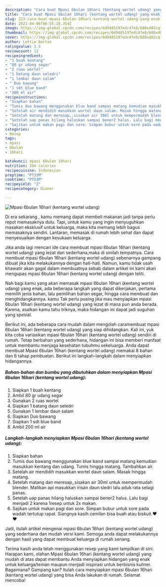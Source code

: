 ```yaml
---
description: "Cara buat Mpasi 6bulan 16hari (kentang wortel udang) yang enak Untuk Jualan"
title: "Cara buat Mpasi 6bulan 16hari (kentang wortel udang) yang enak Untuk Jualan"
slug: 223-cara-buat-mpasi-6bulan-16hari-kentang-wortel-udang-yang-enak-untuk-jualan
date: 2021-04-06T06:55:10.354Z
image: https://img-global.cpcdn.com/recipes/6d9485197edc47e8/680x482cq70/mpasi-6bulan-16hari-kentang-wortel-udang-foto-resep-utama.jpg
thumbnail: https://img-global.cpcdn.com/recipes/6d9485197edc47e8/680x482cq70/mpasi-6bulan-16hari-kentang-wortel-udang-foto-resep-utama.jpg
cover: https://img-global.cpcdn.com/recipes/6d9485197edc47e8/680x482cq70/mpasi-6bulan-16hari-kentang-wortel-udang-foto-resep-utama.jpg
author: Lettie Barton
ratingvalue: 3.5
reviewcount: 12
recipeingredient:
- "1 buah kentang"
- "80 gr udang segar"
- "2 ruas wortel"
- "1 batang daun seledri"
- "1 lembar daun salam"
- " Duo bawang"
- "1 sdt blue band"
- "200 ml air"
recipeinstructions:
- "Siapkan bahan"
- "Tumis duo bawang menggunakan blue band sampai matang kemudian masukkan kentang dan udang. Tumis hingga matang. Tambahkan air."
- "Setelah air mendidih masukkan wortel daun salam. Masak hingga matang."
- "Setelah matang dan meresap,,sisakan air 30ml untuk mempermudah blender. Matikan api masukkan irisan daun sledri lalu aduk rata selagi panas."
- "Setelah uap panas hilang haluskan sampai bener2 halus. Lalu bagi menjadi 2 karena 1resep untuk 2x makan."
- "Sajikan untuk makan pagi dan sore. Simpan bubur untuk sore pada wadah tertutup rapat. Siangnya kasih cemilan bisa buah atau biskuit.❤️❤️"
categories:
- Resep
tags:
- mpasi
- 6bulan
- 16hari

katakunci: mpasi 6bulan 16hari 
nutrition: 204 calories
recipecuisine: Indonesian
preptime: "PT33M"
cooktime: "PT52M"
recipeyield: "2"
recipecategory: Dinner

---
```



![Mpasi 6bulan 16hari (kentang wortel udang)](https://img-global.cpcdn.com/recipes/6d9485197edc47e8/680x482cq70/mpasi-6bulan-16hari-kentang-wortel-udang-foto-resep-utama.jpg)

Di era  sekarang , kamu memang dapat membeli makanan jadi tanpa perlu repot memasaknya dulu. Tapi, untuk kamu yang ingin menyuguhkan masakan eksklusif untuk keluarga, maka kita memang lebih bagus memasaknya sendiri. Lantaran, memasak di rumah lebih sehat dan dapat menyesuaikan dengan kesukaan keluarga.

Jika anda lagi mencari ide cara membuat mpasi 6bulan 16hari (kentang wortel udang) yang lezat dan sederhana,maka di sinilah tempatnya. Cara membuat mpasi 6bulan 16hari (kentang wortel udang)  sebenarnya gampang dibuat jika kita melakukannya dengan hati-hati. Namun, kamu tidak usah khawatir akan gagal dalam membuatnya 
sebab dalam artikel ini kami akan mengupas mpasi 6bulan 16hari (kentang wortel udang) dengan teliti.  



Nah bagi kamu yang akan memasak mpasi 6bulan 16hari (kentang wortel udang) yang enak, ada beberapa langkah yang dapat dikerjakan, pertama memilih jenis bahan, lalu pemilihan bahan segar, hingga cara membuat dan menghidangkannya. kamu Tak perlu pusing jika mau menyiapkan mpasi 6bulan 16hari (kentang wortel udang) yang lezat di mana pun anda berada. Karena, asalkan kamu  tahu triknya, maka hidangan ini dapat jadi suguhan yang spesial.

Berikut ini, ada beberapa cara mudah dalam mengolah caramembuat mpasi 6bulan 16hari (kentang wortel udang) yang siap dihidangkan. Kali ini, yuk kita coba variasikan mpasi 6bulan 16hari (kentang wortel udang) sendiri di rumah. Tetap berbahan yang sederhana, hidangan ini bisa memberi manfaat untuk membantu menjaga kesehatan tubuhmu sekeluarga. Anda dapat membuat Mpasi 6bulan 16hari (kentang wortel udang) memakai 8 bahan dan 6 tahap pembuatan. Berikut ini langkah-langkah dalam menyiapkan hidangannya.

<!--inarticleads1-->

##### Bahan-bahan dan bumbu yang dibutuhkan dalam menyiapkan Mpasi 6bulan 16hari (kentang wortel udang):

1. Siapkan 1 buah kentang
1. Ambil 80 gr udang segar
1. Gunakan 2 ruas wortel
1. Siapkan 1 batang daun seledri
1. Gunakan 1 lembar daun salam
1. Siapkan  Duo bawang
1. Siapkan 1 sdt blue band
1. Ambil 200 ml air




<!--inarticleads2-->

##### Langkah-langkah menyiapkan Mpasi 6bulan 16hari (kentang wortel udang):

1. Siapkan bahan
1. Tumis duo bawang menggunakan blue band sampai matang kemudian masukkan kentang dan udang. Tumis hingga matang. Tambahkan air.
1. Setelah air mendidih masukkan wortel daun salam. Masak hingga matang.
1. Setelah matang dan meresap,,sisakan air 30ml untuk mempermudah blender. Matikan api masukkan irisan daun sledri lalu aduk rata selagi panas.
1. Setelah uap panas hilang haluskan sampai bener2 halus. Lalu bagi menjadi 2 karena 1resep untuk 2x makan.
1. Sajikan untuk makan pagi dan sore. Simpan bubur untuk sore pada wadah tertutup rapat. Siangnya kasih cemilan bisa buah atau biskuit.❤️❤️




Jadi, itulah artikel mengenai  mpasi 6bulan 16hari (kentang wortel udang)  yang sederhana dan mudah versi kami. Semoga anda dapat melakukannya dengan hasil yang dapat membuat keluarga di rumah senang. 

Terima kasih anda telah menggunakan resep yang kami tampilkan di sini. Harapan kami, olahan  Mpasi 6bulan 16hari (kentang wortel udang) yang mudah di atas dapat membantu Anda menyiapkan hidangan yang enak untuk keluarga/teman maupun menjadi inspirasi untuk berbisnis kuliner. Bagaimana? Gampang kan? Itulah cara menyiapkan mpasi 6bulan 16hari (kentang wortel udang) yang bisa Anda lakukan di rumah. Selamat mencoba!

